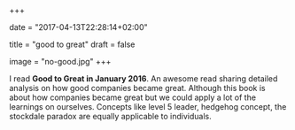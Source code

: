 +++

date = "2017-04-13T22:28:14+02:00"

title = "good to great"
draft = false


image = "no-good.jpg"
+++

I read **Good to Great in January 2016**. An awesome read sharing detailed analysis on how good companies became great. 
Although this book is about how companies became great but we could apply a lot of the learnings on ourselves. 
Concepts like level 5 leader, hedgehog concept, the stockdale paradox are equally applicable to individuals.
